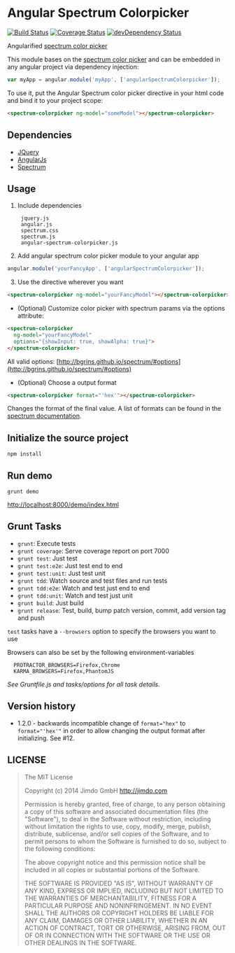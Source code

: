 Angular Spectrum Colorpicker
============================

[![Build Status](https://travis-ci.org/Jimdo/angular-spectrum-colorpicker.png)](https://travis-ci.org/Jimdo/angular-spectrum-colorpicker)
[![Coverage Status](https://coveralls.io/repos/Jimdo/angular-spectrum-colorpicker/badge.png?branch=master)](https://coveralls.io/r/Jimdo/angular-spectrum-colorpicker?branch=master)
[![devDependency Status](https://david-dm.org/Jimdo/angular-spectrum-colorpicker/dev-status.svg)](https://david-dm.org/Jimdo/angular-spectrum-colorpicker#info=devDependencies)

Angularified [spectrum color picker](http://bgrins.github.io/spectrum/)

This module bases on the [spectrum color picker](http://bgrins.github.io/spectrum/)
and can be embedded in any angular project via dependency injection:

```javascript
var myApp = angular.module('myApp', ['angularSpectrumColorpicker']);
```

To use it, put the Angular Spectrum color picker directive in your html code and bind it to your project scope:

```html
<spectrum-colorpicker ng-model="someModel"></spectrum-colorpicker>
```


Dependencies
------------

 * [JQuery](http://jquery.com/)
 * [AngularJs](http://angularjs.org/)
 * [Spectrum](http://bgrins.github.io/spectrum/)


Usage
-----

1. Include dependencies

		jquery.js
		angular.js
		spectrum.css
		spectrum.js
		angular-spectrum-colorpicker.js
2. Add angular spectrum color picker module to your angular app
```javascript
angular.module('yourFancyApp', ['angularSpectrumColorpicker']);
```
3. Use the directive wherever you want
```html
<spectrum-colorpicker ng-model="yourFancyModel"></spectrum-colorpicker>
```
 * (Optional) Customize color picker with spectrum params via the options attribute:
```html
<spectrum-colorpicker
  ng-model="yourFancyModel"
  options="{showInput: true, showAlpha: true}">
</spectrum-colorpicker>
```
All valid options: [http://bgrins.github.io/spectrum/#options](http://bgrins.github.io/spectrum/#options)
 * (Optional) Choose a output format
```html
<spectrum-colorpicker format="'hex'"></spectrum-colorpicker>
```
Changes the format of the final value. A list of formats can be found in the [spectrum documentation](http://bgrins.github.io/spectrum/#details-acceptedColorInputs).


Initialize the source project
-----------------------------

```shell
npm install
```


Run demo
--------

```shell
grunt demo
```

[http://localhost:8000/demo/index.html](http://localhost:8000/demo/index.html)


Grunt Tasks
-----------

 * `grunt`: Execute tests
 * `grunt coverage`: Serve coverage report on port 7000
 * `grunt test`: Just test
 * `grunt test:e2e`: Just test end to end
 * `grunt test:unit`: Just test unit
 * `grunt tdd`: Watch source and test files and run tests
 * `grunt tdd:e2e`: Watch and test just end to end
 * `grunt tdd:unit`: Watch and test just unit
 * `grunt build`: Just build
 * `grunt release`: Test, build, bump patch version, commit, add version tag and push

 `test` tasks have a `--browsers` option to specify the browsers you want to use

 Browsers can also be set by the following environment-variables
 ```
   PROTRACTOR_BROWSERS=Firefox,Chrome
   KARMA_BROWSERS=Firefox,PhantomJS
 ```

_See Gruntfile.js and tasks/options for all task details._

Version history
---------------
* 1.2.0 - backwards incompatible change of `format="hex"` to `format="'hex'"` in order to allow changing the output format after initializing. See #12.

LICENSE
-------

> The MIT License
>
> Copyright (c) 2014 Jimdo GmbH http://jimdo.com
>
> Permission is hereby granted, free of charge, to any person obtaining a copy
> of this software and associated documentation files (the "Software"), to deal
> in the Software without restriction, including without limitation the rights
> to use, copy, modify, merge, publish, distribute, sublicense, and/or sell
> copies of the Software, and to permit persons to whom the Software is
> furnished to do so, subject to the following conditions:
>
> The above copyright notice and this permission notice shall be included in
> all copies or substantial portions of the Software.
>
> THE SOFTWARE IS PROVIDED "AS IS", WITHOUT WARRANTY OF ANY KIND, EXPRESS OR
> IMPLIED, INCLUDING BUT NOT LIMITED TO THE WARRANTIES OF MERCHANTABILITY,
> FITNESS FOR A PARTICULAR PURPOSE AND NONINFRINGEMENT. IN NO EVENT SHALL THE
> AUTHORS OR COPYRIGHT HOLDERS BE LIABLE FOR ANY CLAIM, DAMAGES OR OTHER
> LIABILITY, WHETHER IN AN ACTION OF CONTRACT, TORT OR OTHERWISE, ARISING FROM,
> OUT OF OR IN CONNECTION WITH THE SOFTWARE OR THE USE OR OTHER DEALINGS IN
> THE SOFTWARE.
